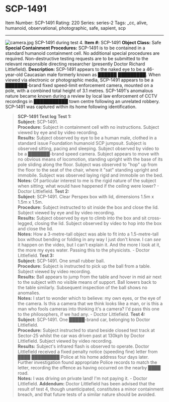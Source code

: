 # SCP-1491
Item Number: SCP-1491
Rating: 220
Series: series-2
Tags: _cc, alive, humanoid, observational, photographic, safe, sapient, scp

---

![camera.jpg](https://scp-wiki.wdfiles.com/local--files/scp-1491/camera.jpg)
SCP-1491 during test 4.
**Item #:** SCP-1491
**Object Class:** Safe
**Special Containment Procedures:** SCP-1491 is to be contained in a standard humanoid containment cell. No additional special procedures are required. Non-destructive testing requests are to be submitted to the relevant responsible directing researcher (presently Doctor Richard Littlefield).
**Description:** SCP-1491 appears to the naked eye to be a 46-year-old Caucasian male formerly known as ██████ █████████. When viewed via electronic or photographic media, SCP-1491 appears to be a ███████-brand fixed speed-limit enforcement camera, mounted on a pole, with a combined total height of 3.1 metres.
SCP-1491's anomalous nature became known during a review by local law enforcement of CCTV recordings in ███████████ town centre following an unrelated robbery. SCP-1491 was captured within its home following identification.
> **SCP-1491 Test log**
> **Test 1:**  
>  **Subject:** SCP-1491.  
>  **Procedure:** Subject in containment cell with no instructions. Subject viewed by eye and by video recording.  
>  **Results:** Subject observed by eye to be a human male, clothed in a standard issue Foundation humanoid SCP jumpsuit. Subject is observed sitting, pacing and sleeping. Subject observed by video to be a ███████-brand speed camera. Subject appears to move with no obvious means of locomotion, standing upright with the base of its pole sliding along the floor. Subject was observed to "hop" up from the floor to the seat of the chair, where it "sat" standing upright and immobile. Subject was observed laying rigid and immobile on the bed.  
>  **Notes:** Of particular interest to me is the rigid nature of the subject when sitting; what would have happened if the ceiling were lower? - Doctor Littlefield.
> **Test 2:**  
>  **Subject:** SCP-1491. Clear Perspex box with lid, dimensions 1.5m x 1.5m x 1.5m.  
>  **Procedure:** Subject instructed to sit inside the box and close the lid. Subject viewed by eye and by video recording.  
>  **Results:** Subject observed by eye to climb into the box and sit cross-legged, closing the lid. Subject observed by video to hop into the box and close the lid.  
>  **Notes:** How a 3-metre-tall object was able to fit into a 1.5-metre-tall box without bending or folding in any way I just don't know. I can _see_ it happen on the video, but I can't explain it. And the more I look at it, the more my eyes water. Passing this to the physicists. - Doctor Littlefield.
> **Test 3:**  
>  **Subject:** SCP-1491. One small rubber ball.  
>  **Procedure:** Subject is instructed to pick up the ball from a table. Subject viewed by video recording.  
>  **Results:** Ball appears to jump from the table and hover in mid air next to the subject with no visible means of support. Ball lowers back to the table similarly. Subsequent inspection of the ball shows no anomalies.  
>  **Notes:** I start to wonder which to believe: my own eyes, or the eye of the camera. Is this a camera that we think looks like a man, or is this a man who fools cameras into thinking it's a camera? I'd pass this one to the philosophers, if we had any. - Doctor Littlefield.
> **Test 4:**  
>  **Subject:** SCP-1491. One █████-brand car, belonging to Doctor Littlefield.  
>  **Procedure:** Subject instructed to stand beside closed test track at Sector-25 whilst the car was driven past at 130kph by Doctor Littlefield. Subject viewed by video recording.  
>  **Results:** Subject's infrared flash is observed to operate. Doctor Littlefield received a fixed penalty notice (speeding fine) letter from ████ █████████ Police at his home address four days later. Further investigation found appropriate Police records to match the letter, recording the offence as having occurred on the nearby ████ road.  
>  **Notes:** I was driving on private land! I'm not paying it. - Doctor Littlefield.
**Addendum:** Doctor Littlefield has been advised that the result of test 4, though unanticipated, constitutes a minor containment breach, and that future tests of a similar nature should be avoided.